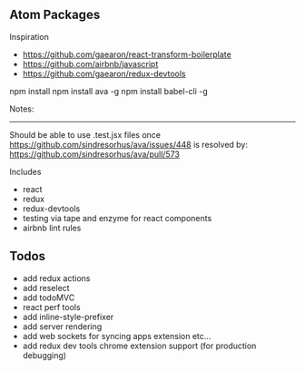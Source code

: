 Atom Packages
-------

Inspiration
* https://github.com/gaearon/react-transform-boilerplate
* https://github.com/airbnb/javascript
* https://github.com/gaearon/redux-devtools

npm install
npm install ava -g
npm install babel-cli -g

Notes:
_____________

Should be able to use .test.jsx files once https://github.com/sindresorhus/ava/issues/448 is resolved by: https://github.com/sindresorhus/ava/pull/573

Includes
* react
* redux
* redux-devtools
* testing via tape and enzyme for react components
* airbnb lint rules

Todos
------
* add redux actions
* add reselect
* add todoMVC
* react perf tools
* add inline-style-prefixer
* add server rendering
* add web sockets for syncing apps extension etc...
* add redux dev tools chrome extension support (for production debugging)
